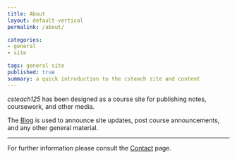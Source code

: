 ```yaml
---
title: About
layout: default-vertical
permalink: /about/

categories:
- general
- site

tags: general site
published: true
summary: a quick introduction to the csteach site and content
---
```


*csteach125* has been designed as a course site for publishing notes, coursework, and other media.  

The [Blog](/blog) is used to announce site updates, post course announcements, and any other general material.

***

For further information please consult the [Contact](/contact) page.  
